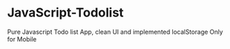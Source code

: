 # JavaScript-Todolist
Pure Javascript Todo list App, clean UI and implemented localStorage
Only for Mobile
